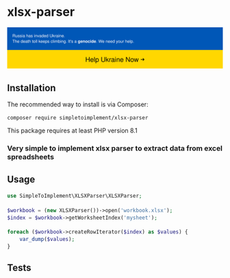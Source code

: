 # xlsx-parser

[![Stand With Ukraine](https://raw.githubusercontent.com/vshymanskyy/StandWithUkraine/main/banner2-direct.svg)](https://vshymanskyy.github.io/StandWithUkraine)

Installation
---

The recommended way to install is via Composer:

```shell
composer require simpletoimplement/xlsx-parser
```

This package requires at least PHP version 8.1

### Very simple to implement xlsx parser to extract data from excel spreadsheets

Usage
---
```php
use SimpleToImplement\XLSXParser\XLSXParser;

$workbook = (new XLSXParser())->open('workbook.xlsx');
$index = $workbook->getWorksheetIndex('mysheet');

foreach ($workbook->createRowIterator($index) as $values) {
    var_dump($values);
}
```

Tests
---

